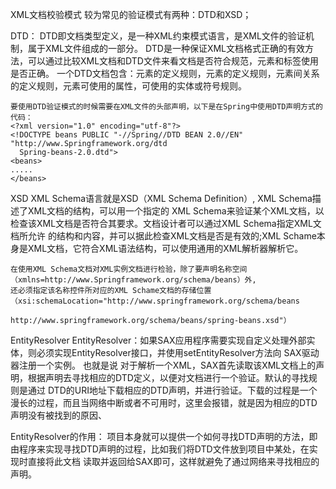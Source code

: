 XML文档校验模式
    较为常见的验证模式有两种：DTD和XSD；

  DTD：
   DTD即文档类型定义，是一种XML约束模式语言，是XML文件的验证机制，属于XML文件组成的一部分。
   DTD是一种保证XML文档格式正确的有效方法，可以通过比较XML文档和DTD文件来看文档是否符合规范，元素和标签使用是否正确。
   一个DTD文档包含：元素的定义规则，元素的定义规则，元素间关系的定义规则，元素可使用的属性，可使用的实体或符号规则。

    要使用DTD验证模式的时候需要在XML文件的头部声明，以下是在Spring中使用DTD声明方式的代码：
    <?xml version="1.0" encoding="utf-8"?>
    <!DOCTYPE beans PUBLIC "-//Spring//DTD BEAN 2.0//EN" "http://www.Springframework.org/dtd
      Spring-beans-2.0.dtd">
    <beans>
    .....
    </beans>

  XSD
    XML Schema语言就是XSD（XML Schema Definition）, XML Schema描述了XML文档的结构，可以用一个指定的
    XML Schema来验证某个XML文档，以检查该XML文档是否符合其要求。文档设计者可以通过XML Schema指定XML文档所允许
    的结构和内容，并可以据此检查XML文档是否是有效的;XML Schame本身是XML文档，它符合XML语法结构，可以使用通用的XML解析器解析它。

    在使用XML Schema文档对XML实例文档进行检验，除了要声明名称空间（xmlns=http://www.Springframework.org/schema/beans）外,
    还必须指定该名称控件所对应的XML Schame文档的存储位置
    （xsi:schemaLocation="http://www.springframework.org/schema/beans
                        http://www.springframework.org/schema/beans/spring-beans.xsd"）



EntityResolver
    EntityResolver：如果SAX应用程序需要实现自定义处理外部实体，则必须实现EntityResolver接口，并使用setEntityResolver方法向
    SAX驱动器注册一个实例。
     也就是说 对于解析一个XML，SAX首先读取该XML文档上的声明，根据声明去寻找相应的DTD定义，以便对文档进行一个验证。默认的寻找规则是通过
     DTD的URI地址下载相应的DTD声明，并进行验证。下载的过程是一个漫长的过程，而且当网络中断或者不可用时，这里会报错，就是因为相应的DTD声明没有被找到的原因、

  EntityResolver的作用：
    项目本身就可以提供一个如何寻找DTD声明的方法，即由程序来实现寻找DTD声明的过程，比如我们将DTD文件放到项目中某处，在实现时直接将此文档
    读取并返回给SAX即可，这样就避免了通过网络来寻找相应的声明。




